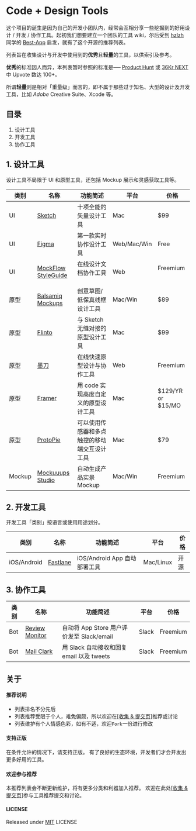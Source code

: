 # Code + Design Tools

这个项目的诞生是因为自己的开发小团队内，经常会互相分享一些挖掘到的好用设计 / 开发 / 协作工具。起初我们想要建立一个团队的工具 wiki，尔后受到 [hzlzh](https://github.com/hzlzh) 同学的 [Best-App](https://github.com/hzlzh/Best-App) 启发，就有了这个开源的推荐列表。

列表旨在收集设计与开发中使用到的**优秀**且**轻量**的工具，以供索引及参考。

**优秀**的标准因人而异，本列表暂时参照的标准是── [Product Hunt](https://www.producthunt.com/) 或 [36Kr NEXT](http://next.36kr.com/posts) 中 Upvote 数达 100+。

所谓**轻量**则是相对「重量级」而言的，即不属于那些过于知名、大型的设计及开发工具，比如 *Adobe* Creative Suite、Xcode 等。



## 目录

1. 设计工具
2. 开发工具
3. 协作工具




## 1. 设计工具

设计工具不局限于 UI 和原型工具，还包括 Mockup 展示和灵感获取工具等。

| 类别     | 名称                    | 功能简述                   | 平台          | 价格                |
| ------ | --------------------- | ---------------------- | ----------- | ----------------- |
| UI     | [Sketch]              | 十项全能的矢量设计工具            | Mac         | $99               |
| UI     | [Figma]               | 第一款实时协作设计工具            | Web/Mac/Win | Free              |
| UI     | [MockFlow StyleGuide] | 在线设计文档协作工具              | Web         | Freemium          |
| 原型     | [Balsamiq Mockups]    | 创意草图/低保真线框设计工具         | Mac/Win     | $89               |
| 原型     | [Flinto]              | 与 Sketch 无缝对接的原型设计工具   | Mac         | $99               |
| 原型     | [墨刀]                  | 在线快速原型设计与协作工具          | Web         | Freemium          |
| 原型     | [Framer]              | 用 code 实现高度自定义的原型设计工具  | Mac         | $129/YR or $15/MO |
| 原型     | [ProtoPie]            | 可以使用传感器和多点触控的移动端交互设计工具 | Mac         | $79               |
| Mockup | [Mockuuups Studio]    | 自动生成产品实景 Mockup        | Mac/Win     | Freemium          |



## 2. 开发工具

开发工具「类别」按语言或使用用途划分。

| 类别          | 名称         | 功能简述                   | 平台        | 价格   |
| ----------- | ---------- | ---------------------- | --------- | ---- |
| iOS/Android | [Fastlane] | iOS/Android App 自动部署工具 | Mac/Linux | 开源   |



## 3. 协作工具

| 类别   | 名称               | 功能简述                             | 平台    | 价格       |
| ---- | ---------------- | -------------------------------- | ----- | -------- |
| Bot  | [Review Monitor] | 自动将 App Store 用户评价发至 Slack/email | Slack | Freemium |
| Bot  | [Mail Clark]     | 用 Slack 自动接收和回复 email 以及 tweets  | Slack | Freemium |



## 关于

#### 推荐说明

* 列表排名不分先后
* 列表推荐受限于个人，难免偏颇，所以欢迎在\[[收集 & 提交页]\]推荐或讨论
* 列表维护有个人情感色彩，如有不适，欢迎`Fork`一份进行修改

#### 支持正版

在条件允许的情况下，请支持正版。
有了良好的生态环境，开发者们才会开发出更多好用的工具。

#### 欢迎参与推荐

本推荐列表会不断更新维护，将有更多分类和利器加入推荐。
欢迎在此处\[[收集 & 提交页]\]参与工具推荐提交和讨论。

#### LICENSE

Released under [MIT] LICENSE

[收集 & 提交页]: https://github.com/zoomyale/Code-Design-Tools/issues/
[MIT]: https://rem.mit-license.org/

[Fastlane]: https://github.com/fastlane/fastlane/
[Sketch]: https://sketchapp.com/
[Slack]: https://slack.com/
[Flinto]: https://www.flinto.com/
[Review Monitor]: https://launchkit.io/reviews/
[Mockuuups Studio]: https://mockuuups.studio/
[墨刀]: https://modao.cc/
[Framer]: https://framer.com/
[Figma]: https://www.figma.com/
[ProtoPie]: http://www.protopie.cn/
[MockFlow StyleGuide]: https://mockflow.com/apps/styleguide/
[Balsamiq Mockups]: https://balsamiq.com/
[Mail Clark]: https://mailclark.ai/
